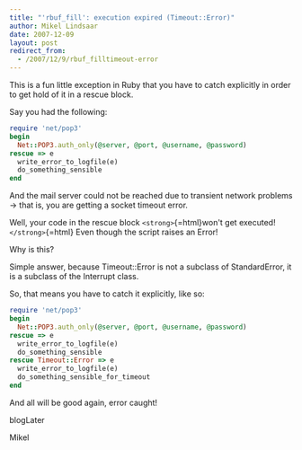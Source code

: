 ```yaml
---
title: "'rbuf_fill': execution expired (Timeout::Error)"
author: Mikel Lindsaar
date: 2007-12-09
layout: post
redirect_from:
  - /2007/12/9/rbuf_filltimeout-error
---
```

This is a fun little exception in Ruby that you have to catch explicitly
in order to get hold of it in a rescue block.

Say you had the following:

``` ruby
require 'net/pop3'
begin
  Net::POP3.auth_only(@server, @port, @username, @password)
rescue => e
  write_error_to_logfile(e)
  do_something_sensible
end
```

And the mail server could not be reached due to transient network
problems -\> that is, you are getting a socket timeout error.

Well, your code in the rescue block `<strong>`{=html}won't get
executed!`</strong>`{=html} Even though the script raises an Error!

Why is this?

Simple answer, because Timeout::Error is not a subclass of
StandardError, it is a subclass of the Interrupt class.

So, that means you have to catch it explicitly, like so:

``` ruby
require 'net/pop3'
begin
  Net::POP3.auth_only(@server, @port, @username, @password)
rescue => e
  write_error_to_logfile(e)
  do_something_sensible
rescue Timeout::Error => e
  write_error_to_logfile(e)
  do_something_sensible_for_timeout
end
```

And all will be good again, error caught!

blogLater

Mikel

